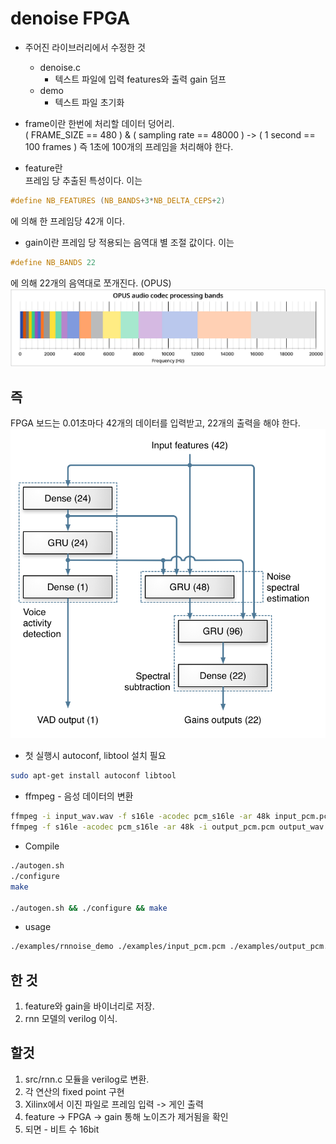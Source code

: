 # denoise FPGA

+ 주어진 라이브러리에서 수정한 것  
  + denoise.c  
    + 텍스트 파일에 입력 features와 출력 gain 덤프  
  + demo  
    + 텍스트 파일 초기화

+ frame이란
한번에 처리할 데이터 덩어리.  
( FRAME_SIZE == 480 ) & ( sampling rate == 48000 ) -> ( 1 second == 100 frames )
즉 1초에 100개의 프레임을 처리해야 한다.  

+ feature란  
프레임 당 추출된 특성이다. 이는  

``` C
#define NB_FEATURES (NB_BANDS+3*NB_DELTA_CEPS+2)
```

에 의해 한 프레임당 42개 이다.  

+ gain이란
프레임 당 적용되는 음역대 별 조절 값이다. 이는  

``` C
#define NB_BANDS 22
```

에 의해 22개의 음역대로 쪼개진다. (OPUS)  
![bands](./assets/img/bands.png)  

## 즉  

FPGA 보드는 0.01초마다 42개의 데이터를 입력받고, 22개의 출력을 해야 한다.  
![topology](./assets/img/topology.png)  

+ 첫 실행시 autoconf, libtool 설치 필요  

``` bash
sudo apt-get install autoconf libtool  
```

+ ffmpeg - 음성 데이터의 변환  

``` bat
ffmpeg -i input_wav.wav -f s16le -acodec pcm_s16le -ar 48k input_pcm.pcm  
ffmpeg -f s16le -acodec pcm_s16le -ar 48k -i output_pcm.pcm output_wav.wav  
```

+ Compile  

``` bash
./autogen.sh  
./configure  
make  

./autogen.sh && ./configure && make  
```

+ usage  

``` bash
./examples/rnnoise_demo ./examples/input_pcm.pcm ./examples/output_pcm.pcm  
```

## 한 것  

1. feature와 gain을 바이너리로 저장.  
2. rnn 모델의 verilog 이식.  

## 할것  

1. src/rnn.c 모듈을 verilog로 변환.  
2. 각 연산의 fixed point 구현  
3. Xilinx에서 이진 파일로 프레임 입력 -> 게인 출력  
4. feature -> FPGA -> gain 통해 노이즈가 제거됨을 확인  
5. 되면 - 비트 수 16bit  
